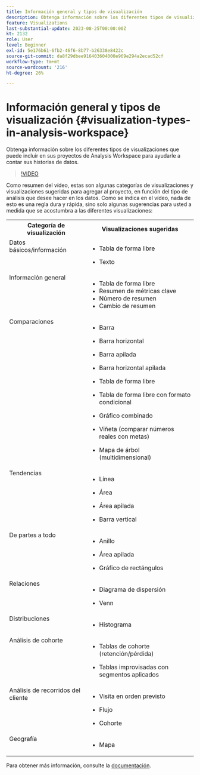 ```yaml
---
title: Información general y tipos de visualización
description: Obtenga información sobre los diferentes tipos de visualizaciones que puede incluir en sus proyectos de Analysis Workspace para ayudarle a contar sus historias de datos.
feature: Visualizations
last-substantial-update: 2023-08-25T00:00:00Z
kt: 2132
role: User
level: Beginner
exl-id: 5e176b61-6fb2-46f6-8b77-b26338e8422c
source-git-commit: da8f29dbee916403604000e969e294a2ecad52cf
workflow-type: tm+mt
source-wordcount: '216'
ht-degree: 26%

---
```


# Información general y tipos de visualización {#visualization-types-in-analysis-workspace}

Obtenga información sobre los diferentes tipos de visualizaciones que puede incluir en sus proyectos de Analysis Workspace para ayudarle a contar sus historias de datos.

>[!VIDEO](https://video.tv.adobe.com/v/23994/?quality=12&learn=on)

Como resumen del vídeo, estas son algunas categorías de visualizaciones y visualizaciones sugeridas para agregar al proyecto, en función del tipo de análisis que desee hacer en los datos. Como se indica en el vídeo, nada de esto es una regla dura y rápida, sino solo algunas sugerencias para usted a medida que se acostumbra a las diferentes visualizaciones:

<table style="max-width: 1214px;">
<tr>
    <th>
        Categoría de visualización
    </th>
    <th>
        Visualizaciones sugeridas
    </th>
</tr>
<tr>
  <td style="vertical-align: top;">Datos básicos/información
  </td>

<td style="vertical-align: top;">

* Tabla de forma libre
* Texto

  </td>
</tr>
<tr>
  <td style="vertical-align: top;">Información general
  </td>

<td style="vertical-align: top;">

* Tabla de forma libre
* Resumen de métricas clave
* Número de resumen
* Cambio de resumen

</td>
</tr>
<tr>
  <td style="vertical-align: top;">Comparaciones
  </td>

<td style="vertical-align: top;">

* Barra
* Barra horizontal
* Barra apilada
* Barra horizontal apilada
* Tabla de forma libre
* Tabla de forma libre con formato condicional
* Gráfico combinado
* Viñeta (comparar números reales con metas)
* Mapa de árbol (multidimensional)

  </td>
</tr>
<tr>
  <td style="vertical-align: top;">Tendencias
  </td>

<td style="vertical-align: top;">

* Línea
* Área
* Área apilada
* Barra vertical

  </td>
</tr>
<tr>
  <td style="vertical-align: top;">De partes a todo
  </td>

<td style="vertical-align: top;">

* Anillo
* Área apilada
* Gráfico de rectángulos

  </td>
</tr>
<tr>
  <td style="vertical-align: top;">Relaciones
  </td>

<td style="vertical-align: top;">

* Diagrama de dispersión
* Venn

  </td>
</tr>
<tr>
  <td style="vertical-align: top;">Distribuciones
  </td>

<td style="vertical-align: top;">

* Histograma

  </td>
</tr>
<tr>
  <td style="vertical-align: top;">Análisis de cohorte
  </td>

<td style="vertical-align: top;">

* Tablas de cohorte (retención/pérdida)
* Tablas improvisadas con segmentos aplicados

  </td>
</tr>
<tr>
  <td style="vertical-align: top;">Análisis de recorridos del cliente
  </td>

<td style="vertical-align: top;">

* Visita en orden previsto
* Flujo
* Cohorte

  </td>
</tr>
<tr>
  <td style="vertical-align: top;">Geografía
  </td>

<td style="vertical-align: top;">

* Mapa

  </td>
</tr>


</table>

Para obtener más información, consulte la [documentación](https://experienceleague.adobe.com/docs/analytics/analyze/analysis-workspace/visualizations/freeform-analysis-visualizations.html?lang=es).
